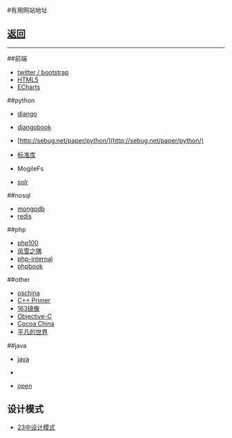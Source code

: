 #有用网站地址

## [返回](../default.md)

----------------

##前端
* [twitter / bootstrap](http://wrongwaycn.github.com/bootstrap/docs/base-css.html)
* [HTML5](http://www.html5cn.org/)
* [ECharts](http://echarts.baidu.com/?qq-pf-to=pcqq.group)

##python
* [django](http://haoluobo.com/trac/wiki/Django)
* [djangobook](http://djangobook.py3k.cn/2.0/chapter01/)
* [http://sebug.net/paper/python/](http://sebug.net/paper/python/)
* [标准库](http://sebug.net/paper/books/python/%E3%80%8APython%E6%A0%87%E5%87%86%E5%BA%93%E3%80%8B%E4%B8%AD%E6%96%87%E7%89%88.pdf)

* MogileFs
* [solr](http://lucene.apache.org/solr/)

##nosql
* [mongodb](http://www.mongodb.org/)
* [redis](http://redis.io/)

##php
* [php100](http://www.php100.com/)
* [风雪之隅](http://www.laruence.com/)
* [php-internal](http://www.php-internal.com/)
* [phpbook](http://phpbook.sinaapp.com/)

##other
* [oschina](http://www.ostools.net/apidocs)
* [C++ Primer](http://wenku.baidu.com/view/fb399a35b90d6c85ec3ac628.html)
* [163镜像](http://mirrors.163.com/.help/)
* [Objective-C](http://www.cnblogs.com/xymwbc/archive/2011/06/10/2077630.html)
* [Cocoa China](http://www.cocoachina.com/)
* [平凡的世界](http://www.ccvita.com/)

##java
* [java](http://www.cnblogs.com/vamei/archive/2013/03/31/2991531.html)
* 


* [open](http://www.open-open.com/)
## 设计模式

* [23中设计模式](http://blog.csdn.net/zhengzhb/article/category/926691/1)